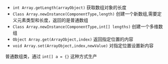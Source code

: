 - `int Array.getLength(arrayObject)` 获取数组对象的长度
- `Class Array.newInstance(ComponentType,length)` 创建一个新数组,需要定义元素类型和长度，返回的是普通数组
- `Class Array.newInstance(ComponentType,int[] lengths)` 创建一个多维数组
- `Object Array.get(ArrayObject,index)` 返回指定位置的内容
- `void Array.set(ArrayObject,index,newValue)` 对指定位置设置新内容

普通数组类，通过 `int[] a = {}` 这种方式生产